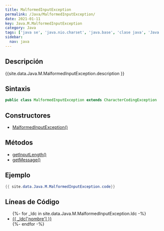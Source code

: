 ```yaml
---
title: MalformedInputException
permalink: /Java/MalformedInputException/
date: 2021-01-11
key: Java.M.MalformedInputException
category: Java
tags: ['java se', 'java.nio.charset', 'java.base', 'clase java', 'Java 1.4']
sidebar: 
  nav: java
---
```


## Descripción
{{site.data.Java.M.MalformedInputException.description }}

## Sintaxis
~~~java
public class MalformedInputException extends CharacterCodingException
~~~

## Constructores
* [MalformedInputException()](/Java/MalformedInputException/MalformedInputException/)

## Métodos
* [getInputLength()](/Java/MalformedInputException/getInputLength)
* [getMessage()](/Java/MalformedInputException/getMessage)

## Ejemplo
~~~java
{{ site.data.Java.M.MalformedInputException.code}}
~~~

## Líneas de Código
<ul>
{%- for _ldc in site.data.Java.M.MalformedInputException.ldc -%}
   <li>
       <a href="{{_ldc['url'] }}">{{ _ldc['nombre'] }}</a>
   </li>
{%- endfor -%}
</ul>
